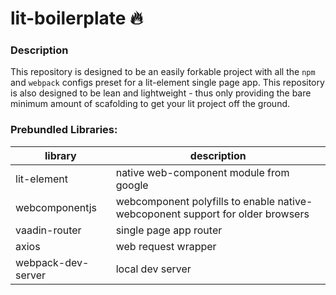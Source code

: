 # lit-boilerplate 🔥


### Description
This repository is designed to be an easily forkable project with all the `npm` and `webpack` configs preset for a lit-element single page app. This repository is also designed to be lean and lightweight - thus only providing the bare minimum amount of scafolding to get your lit project off the ground.


### Prebundled Libraries:
|library|description|
|---|---|
|lit-element|native web-component module from google|
|webcomponentjs|webcomponent polyfills to enable native-webcoponent support for older browsers|
|vaadin-router|single page app router|
|axios|web request wrapper|
|webpack-dev-server|local dev server|

